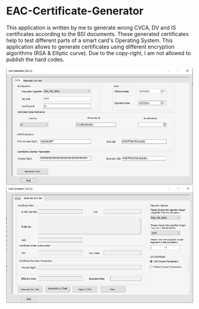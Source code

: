# EAC-Certificate-Generator
This application is written by me to generate wrong CVCA, DV and IS certificates according to the BSI documents. These generated certificates help to test different parts of a smart card's Operating System. This application allows to generate certificates using different encryption algorithms (RSA &amp; Elliptic curve). Due to the copy-right, I am not allowed to publish the hard codes.
 <p float="left">
  <img src="cert1.PNG" width="500" />
  <img src="cert2.PNG" width=500 /> 
</p>
